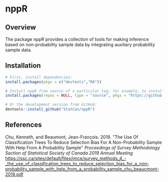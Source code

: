 
# nppR

## Overview

The package nppR provides a collection of tools for making inference
based on non-probability sample data by integrating auxiliary probability
sample data.

## Installation

``` r
# First, install dependencies:
install.packages(pkgs = c("devtools","R6"))

# Install nppR from source of a particular tag; for example, to install from tag v1.11.002:
install.packages(repos = NULL, type = "source", pkgs = "https://github.com/StatCan/nppR/raw/v1.11.002/nppR_1.11.002.tar.gz")

# Or the development version from GitHub:
devtools::install_github("StatCan/nppR")
```

## References

Chu, Kenneth, and Beaumont, Jean-François. 2019.
"The Use Of Classification Trees To Reduce Selection Bias For A Non-Probability
Sample With Help From A Probability Sample"
*Proceedings of Survey Methodology Section of Statistical Society of Canada 2019 Annual Meeting*
<https://ssc.ca/sites/default/files/imce/survey_methods_4_-_the_use_of_classification_trees_to_reduce_selection_bias_for_a_non-probability_sample_with_help_from_a_probability_sample_chu_beaucmont-2019.pdf>
